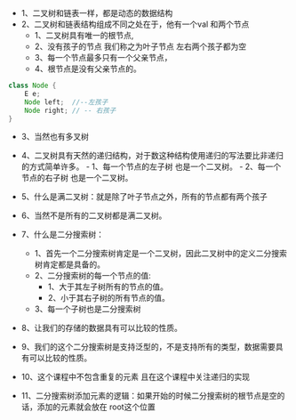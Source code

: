- 1、二叉树和链表一样，都是动态的数据结构
- 2、二叉树和链表结构组成不同之处在于，他有一个val 和两个节点 
    - 1、二叉树具有唯一的根节点,
    - 2、没有孩子的节点 我们称之为叶子节点 左右两个孩子都为空
    - 3、每一个节点最多只有一个父亲节点，
    - 4、根节点是没有父亲节点的。
    
```java
class Node {
    E e;
    Node left;  //--左孩子
    Node right; // -- 右孩子
}
```
- 3、当然也有多叉树

- 4、二叉树具有天然的递归结构，对于数这种结构使用递归的写法要比非递归的方式简单许多。
        - 1、每一个节点的左子树 也是一个二叉树。
        - 2、每一个节点的右子树 也是一个二叉树。
        
- 5、什么是满二叉树：就是除了叶子节点之外，所有的节点都有两个孩子

- 6、当然不是所有的二叉树都是满二叉树。

- 7、什么是二分搜索树：
    - 1、首先一个二分搜索树肯定是一个二叉树，因此二叉树中的定义二分搜索树肯定都是具备的。
    - 2、二分搜索树的每一个节点的值:
        - 1、大于其左子树所有的节点的值。
        - 2、小于其右子树的所有节点的值。
    - 3、每一个子树也是二分搜索树

- 8、让我们的存储的数据具有可以比较的性质。

- 9、我们的这个二分搜索树是支持泛型的，不是支持所有的类型，数据需要具有可以比较的性质。

- 10、这个课程中不包含重复的元素 且在这个课程中关注递归的实现

- 11、二分搜索树添加元素的逻辑：如果开始的时候二分搜索树的根节点是空的话，添加的元素就会放在 root这个位置 

        


